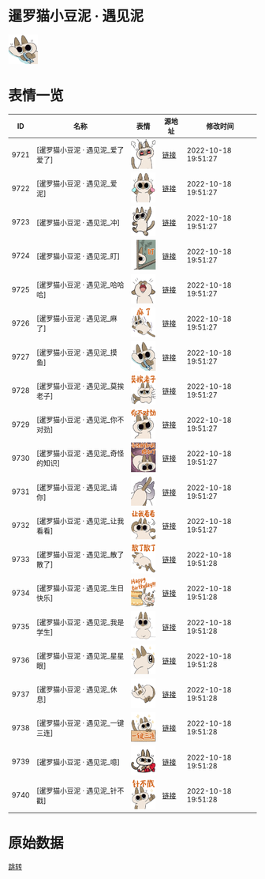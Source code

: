 # 暹罗猫小豆泥 · 遇见泥

<img src="./cover.png" height="60" alt="cover" />

# 表情一览

|ID|名称|表情|源地址|修改时间|
|----|----|----|----|----|
|9721|[暹罗猫小豆泥 · 遇见泥_爱了爱了]|<img src="./pic/009721_%5B暹罗猫小豆泥 · 遇见泥_爱了爱了%5D.png" height="60" alt="爱了爱了"/>|[链接](http://i0.hdslb.com/bfs/emote/3297d9b5162b05f1fd2b45b0da39958daf6aed6e.png)|2022-10-18 19:51:27|
|9722|[暹罗猫小豆泥 · 遇见泥_爱泥]|<img src="./pic/009722_%5B暹罗猫小豆泥 · 遇见泥_爱泥%5D.png" height="60" alt="爱泥"/>|[链接](http://i0.hdslb.com/bfs/emote/d70d47469e8401029e6854b0833e2e3862cb88f3.png)|2022-10-18 19:51:27|
|9723|[暹罗猫小豆泥 · 遇见泥_冲]|<img src="./pic/009723_%5B暹罗猫小豆泥 · 遇见泥_冲%5D.png" height="60" alt="冲"/>|[链接](http://i0.hdslb.com/bfs/emote/8c5d0151965a62b01c94b6b493d023f4cbf3859b.png)|2022-10-18 19:51:27|
|9724|[暹罗猫小豆泥 · 遇见泥_盯]|<img src="./pic/009724_%5B暹罗猫小豆泥 · 遇见泥_盯%5D.png" height="60" alt="盯"/>|[链接](http://i0.hdslb.com/bfs/emote/94d8ce7eabbf36aafde71de3ad02cbb6a95fbce3.png)|2022-10-18 19:51:27|
|9725|[暹罗猫小豆泥 · 遇见泥_哈哈哈]|<img src="./pic/009725_%5B暹罗猫小豆泥 · 遇见泥_哈哈哈%5D.png" height="60" alt="哈哈哈"/>|[链接](http://i0.hdslb.com/bfs/emote/16a27d640b1027eda8140b7f5336d34cf68572ba.png)|2022-10-18 19:51:27|
|9726|[暹罗猫小豆泥 · 遇见泥_麻了]|<img src="./pic/009726_%5B暹罗猫小豆泥 · 遇见泥_麻了%5D.png" height="60" alt="麻了"/>|[链接](http://i0.hdslb.com/bfs/emote/dcae716f7c43634d3304ae132b8f7f0e90b93211.png)|2022-10-18 19:51:27|
|9727|[暹罗猫小豆泥 · 遇见泥_摸鱼]|<img src="./pic/009727_%5B暹罗猫小豆泥 · 遇见泥_摸鱼%5D.png" height="60" alt="摸鱼"/>|[链接](http://i0.hdslb.com/bfs/emote/a52a8d27951438ced40083e8b5971f53c6b97688.png)|2022-10-18 19:51:27|
|9728|[暹罗猫小豆泥 · 遇见泥_莫挨老子]|<img src="./pic/009728_%5B暹罗猫小豆泥 · 遇见泥_莫挨老子%5D.png" height="60" alt="莫挨老子"/>|[链接](http://i0.hdslb.com/bfs/emote/b3f3a0556ff7dd8b1d37312caa6702df087644d8.png)|2022-10-18 19:51:27|
|9729|[暹罗猫小豆泥 · 遇见泥_你不对劲]|<img src="./pic/009729_%5B暹罗猫小豆泥 · 遇见泥_你不对劲%5D.png" height="60" alt="你不对劲"/>|[链接](http://i0.hdslb.com/bfs/emote/13f2a55dcd71d106d671d288cefba59919e51d30.png)|2022-10-18 19:51:27|
|9730|[暹罗猫小豆泥 · 遇见泥_奇怪的知识]|<img src="./pic/009730_%5B暹罗猫小豆泥 · 遇见泥_奇怪的知识%5D.png" height="60" alt="奇怪的知识"/>|[链接](http://i0.hdslb.com/bfs/emote/21dae2b1746f8b9944e7deda8996fcc1962623a3.png)|2022-10-18 19:51:27|
|9731|[暹罗猫小豆泥 · 遇见泥_请你]|<img src="./pic/009731_%5B暹罗猫小豆泥 · 遇见泥_请你%5D.png" height="60" alt="请你"/>|[链接](http://i0.hdslb.com/bfs/emote/6915610cb30b0094de04520ce88ae86607be07b4.png)|2022-10-18 19:51:27|
|9732|[暹罗猫小豆泥 · 遇见泥_让我看看]|<img src="./pic/009732_%5B暹罗猫小豆泥 · 遇见泥_让我看看%5D.png" height="60" alt="让我看看"/>|[链接](http://i0.hdslb.com/bfs/emote/d753c9226cf83595346b57eeb24056836125df29.png)|2022-10-18 19:51:27|
|9733|[暹罗猫小豆泥 · 遇见泥_散了散了]|<img src="./pic/009733_%5B暹罗猫小豆泥 · 遇见泥_散了散了%5D.png" height="60" alt="散了散了"/>|[链接](http://i0.hdslb.com/bfs/emote/bc82ace99d664d4895e61df42942e8cb3f078c95.png)|2022-10-18 19:51:28|
|9734|[暹罗猫小豆泥 · 遇见泥_生日快乐]|<img src="./pic/009734_%5B暹罗猫小豆泥 · 遇见泥_生日快乐%5D.png" height="60" alt="生日快乐"/>|[链接](http://i0.hdslb.com/bfs/emote/08643d09a955c0b1350945e9aedb971a5d4015cd.png)|2022-10-18 19:51:28|
|9735|[暹罗猫小豆泥 · 遇见泥_我是学生]|<img src="./pic/009735_%5B暹罗猫小豆泥 · 遇见泥_我是学生%5D.png" height="60" alt="我是学生"/>|[链接](http://i0.hdslb.com/bfs/emote/f1bbbd0aae56f9d8bcee869e65e1ee1a2abe38bb.png)|2022-10-18 19:51:28|
|9736|[暹罗猫小豆泥 · 遇见泥_星星眼]|<img src="./pic/009736_%5B暹罗猫小豆泥 · 遇见泥_星星眼%5D.png" height="60" alt="星星眼"/>|[链接](http://i0.hdslb.com/bfs/emote/bf9ffb879db28f708c83f74b308aa76f3e86c9a3.png)|2022-10-18 19:51:28|
|9737|[暹罗猫小豆泥 · 遇见泥_休息]|<img src="./pic/009737_%5B暹罗猫小豆泥 · 遇见泥_休息%5D.png" height="60" alt="休息"/>|[链接](http://i0.hdslb.com/bfs/emote/f446d39b251bb1430fca29e986cf9c1438807b27.png)|2022-10-18 19:51:28|
|9738|[暹罗猫小豆泥 · 遇见泥_一键三连]|<img src="./pic/009738_%5B暹罗猫小豆泥 · 遇见泥_一键三连%5D.png" height="60" alt="一键三连"/>|[链接](http://i0.hdslb.com/bfs/emote/18a18497d862a267aa881d404a9a2bdf0f7f5c89.png)|2022-10-18 19:51:28|
|9739|[暹罗猫小豆泥 · 遇见泥_噫]|<img src="./pic/009739_%5B暹罗猫小豆泥 · 遇见泥_噫%5D.png" height="60" alt="噫"/>|[链接](http://i0.hdslb.com/bfs/emote/1443224b5956b8e84d9f7c5594a10bd99cc5ba36.png)|2022-10-18 19:51:28|
|9740|[暹罗猫小豆泥 · 遇见泥_针不戳]|<img src="./pic/009740_%5B暹罗猫小豆泥 · 遇见泥_针不戳%5D.png" height="60" alt="针不戳"/>|[链接](http://i0.hdslb.com/bfs/emote/8c33ea315a84fc8c2fb01152d0eef8e68e5f7918.png)|2022-10-18 19:51:28|

# 原始数据

[跳转](./raw.json)

